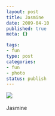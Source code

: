 ```yaml
--- 
layout: post
title: Jasmine
date: 2009-04-10
published: true
meta: {}

tags: 
- fun
type: post
categories: 
- fun
- photo
status: publish
---
```

![](http://media.eick.us/2011/05/4Lbi8pbnEm53wxo0FJ4qwKyco1_500.jpg)<br /><br />Jasmine
